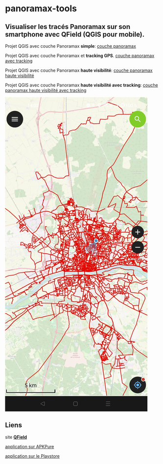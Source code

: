 # panoramax-tools

## Visualiser les tracés Panoramax sur son smartphone avec QField (QGIS pour mobile).

Projet QGIS avec couche Panoramax **simple**:
[couche panoramax](https://github.com/u4y0u/panoramax-tools/blob/main/couche%20panoramax%20QGIS.qgz)

Projet QGIS avec couche Panoramax et **tracking GPS**.
[couche panoramax avec tracking](https://github.com/u4y0u/panoramax-tools/blob/main/couche%20panoramax%20QGIS%20with%20tracking%20session.qgz)


Projet QGIS avec couche Panoramax **haute visibilité**:
[couche panoramax haute visibilité](https://github.com/u4y0u/panoramax-tools/blob/main/couche%20panoramax%20QGIS%20haute%20visibilit%C3%A9.qgz)

Projet QGIS avec couche Panoramax **haute visibilité avec tracking**:
[couche panoramax haute visibilité avec tracking](https://github.com/u4y0u/panoramax-tools/blob/main/couche%20panoramax%20haute%20visibilit%C3%A9%20et%20tracking%20v2.zip)

![copie d'écran smartphone](couche_panoramax_simple.jpeg)
## Liens
site **[QField](https://www.qfield.org/)**

[application sur APKPure](https://apkpure.com/qfield-for-qgis/ch.opengis.qfield)

[application sur le Playstore](https://play.google.com/store/apps/details?id=ch.opengis.qfield)
